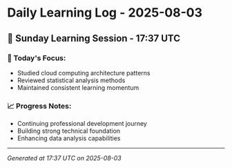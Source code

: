 # Daily Learning Log - 2025-08-03

## 📅 Sunday Learning Session - 17:37 UTC

### 🎯 Today's Focus:
- Studied cloud computing architecture patterns
- Reviewed statistical analysis methods
- Maintained consistent learning momentum

### 📈 Progress Notes:
- Continuing professional development journey
- Building strong technical foundation
- Enhancing data analysis capabilities

---
*Generated at 17:37 UTC on 2025-08-03*
